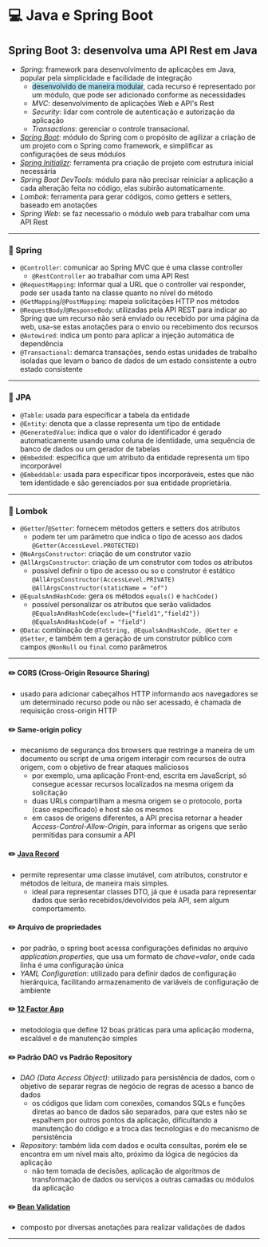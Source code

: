 # :computer: Java e Spring Boot

## Spring Boot 3: desenvolva uma API Rest em Java

- _Spring_: framework para desenvolvimento de aplicações em Java, popular pela simplicidade e facilidade de integração
  - <span style="background-color:#b2e2f2">desenvolvido de maneira modular</span>, cada recurso é representado por um módulo, que pode ser adicionado conforme as necessidades
  - _MVC_: desenvolvimento de aplicações Web e API's Rest
  - _Security_: lidar com controle de autenticação e autorização da aplicação
  - _Transactions_: gerenciar o controle transacional.
- _[Spring Boot](https://spring.io/projects/spring-boot)_: módulo do Spring com o propósito de agilizar a criação de um projeto com o Spring como framework, e simplificar as configurações de seus módulos
- _[Spring Initializr](https://start.spring.io/)_: ferramenta pra criação de projeto com estrutura inicial necessária
- _Spring Boot DevTools_: módulo para não precisar reiniciar a aplicação a cada alteração feita no código, elas subirão automaticamente.
- _Lombok_: ferramenta para gerar códigos, como getters e setters, baseado em anotações
- _Spring Web_: se faz necessaŕio o módulo web para trabalhar com uma API Rest

---

### :pencil: Spring

- `@Controller`: comunicar ao Spring MVC que é uma classe controller
  - `@RestController` ao trabalhar com uma API Rest
- `@RequestMapping`: informar qual a URL que o controller vai responder, pode ser usada tanto na classe quanto no nível do método
- `@GetMapping`/`@PostMapping`: mapeia solicitações HTTP nos métodos
- `@RequestBody`/`@ResponseBody`: utilizadas pela API REST para indicar ao Spring que um recurso não será enviado ou recebido por uma página da web, usa-se estas anotações para o envio ou recebimento dos recursos
- `@Autowired`: indica um ponto para aplicar a injeção automática de dependência
- `@Transactional`: demarca transações, sendo estas unidades de trabalho isoladas que levam o banco de dados de um estado consistente a outro estado consistente

---

### :pencil: JPA

- `@Table`: usada para especificar a tabela da entidade
- `@Entity`: denota que a classe representa um tipo de entidade
- `@GeneratedValue`: indica que o valor do identificador é gerado automaticamente usando uma coluna de identidade, uma sequência de banco de dados ou um gerador de tabelas
- `@Embedded`: especifica que um atributo da entidade representa um tipo incorporável
- `@Embeddable`: usada para especificar tipos incorporáveis, estes que não tem identidade e são gerenciados por sua entidade proprietária.

---

### :pencil: Lombok

- `@Getter`/`@Setter`: fornecem métodos getters e setters dos atributos
  - podem ter um parâmetro que indica o tipo de acesso aos dados
  `@Getter(AccessLevel.PROTECTED)`
- `@NoArgsConstructor`: criação de um construtor vazio
- `@AllArgsConstructor`: criação de um construtor com todos os atributos
  - possível definir o tipo de acesso ou so o construtor é estático
  `@AllArgsConstructor(AccessLevel.PRIVATE)`
  `@AllArgsConstructor(staticName = "of")`
- `@EqualsAndHashCode`: gera os métodos `equals()` e `hachCode()`
  - possível personalizar os atributos que serão validados
  `@EqualsAndHashCode(exclude={"field1","field2"})`
  `@EqualsAndHashCode(of = "field")`
- `@Data`: combinação de `@ToString, @EqualsAndHashCode, @Getter e @Setter`, e também tem a geração de um construtor público com campos `@NonNull` ou `final` como parâmetros

---

#### :pencil2: CORS (Cross-Origin Resource Sharing)

- usado para adicionar cabeçalhos HTTP informando aos navegadores se um determinado recurso pode ou não ser acessado, é chamada de requisição cross-origin HTTP

#### :pencil2: Same-origin policy

- mecanismo de segurança dos browsers que restringe a maneira de um documento ou script de uma origem interagir com recursos de outra origem, com o objetivo de frear ataques maliciosos
  - por exemplo, uma aplicação Front-end, escrita em JavaScript, só consegue acessar recursos localizados na mesma origem da solicitação
  - duas URLs compartilham a mesma origem se o protocolo, porta (caso especificado) e host são os mesmos
  - em casos de origens diferentes, a API precisa retornar a header _Access-Control-Allow-Origin_, para informar as origens que serão permitidas para consumir a API

#### :pencil2: [Java Record](https://docs.oracle.com/en/java/javase/16/language/records.html)

- permite representar uma classe imutável, com atributos, construtor e métodos de leitura, de maneira mais simples.
  - ideal para representar classes DTO, já que é usada para representar dados que serão recebidos/devolvidos pela API, sem algum comportamento.

#### :pencil2: Arquivo de propriedades

- por padrão, o spring boot acessa configurações definidas no arquivo _application.properties_, que usa um formato de _chave=valor_, onde cada linha é uma configuração única
- _YAML Configuration_: utilizado para definir dados de configuração hierárquica, facilitando armazenamento de variáveis de configuração de ambiente

#### :pencil2: [12 Factor App](https://12factor.net/)

- metodologia que define 12 boas práticas para uma aplicação moderna, escalável e de manutenção simples

#### :pencil2: Padrão DAO vs Padrão Repository

- _DAO (Data Access Object)_: utilizado para persistência de dados, com o objetivo de separar regras de negócio de regras de acesso a banco de dados
  - os códigos que lidam com conexões, comandos SQLs e funções diretas ao banco de dados são separados, para que estes não se espalhem por outros pontos da aplicação, dificultando a manutenção do código e a troca das tecnologias e do mecanismo de persistência
- _Repository_: também lida com dados e oculta consultas, porém ele se encontra em um nível mais alto, próximo da lógica de negócios da aplicação
  - não tem tomada de decisões, aplicação de algoritmos de transformação de dados ou serviços a outras camadas ou módulos da aplicação

#### :pencil2: [Bean Validation](https://jakarta.ee/specifications/bean-validation/3.0/jakarta-bean-validation-spec-3.0.html#builtinconstraints)

- composto por diversas anotações para realizar validações de dados

---
